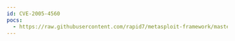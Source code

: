 ```yaml
---
id: CVE-2005-4560
pocs:
  - https://raw.githubusercontent.com/rapid7/metasploit-framework/master/modules/exploits/windows/browser/ms06_001_wmf_setabortproc.rb
---
```

